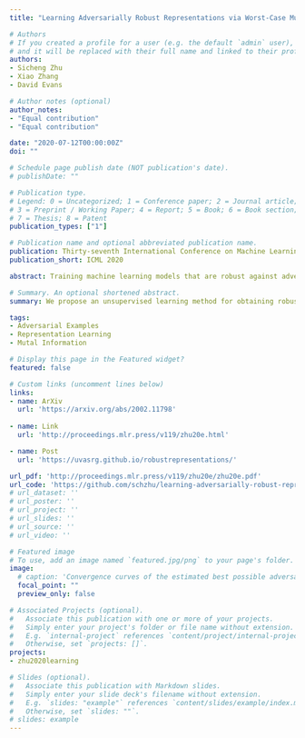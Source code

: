 ```yaml
---
title: "Learning Adversarially Robust Representations via Worst-Case Mutual Information Maximization"

# Authors
# If you created a profile for a user (e.g. the default `admin` user), write the username (folder name) here 
# and it will be replaced with their full name and linked to their profile.
authors:
- Sicheng Zhu
- Xiao Zhang
- David Evans

# Author notes (optional)
author_notes:
- "Equal contribution"
- "Equal contribution"

date: "2020-07-12T00:00:00Z"
doi: ""

# Schedule page publish date (NOT publication's date).
# publishDate: ""

# Publication type.
# Legend: 0 = Uncategorized; 1 = Conference paper; 2 = Journal article;
# 3 = Preprint / Working Paper; 4 = Report; 5 = Book; 6 = Book section;
# 7 = Thesis; 8 = Patent
publication_types: ["1"]

# Publication name and optional abbreviated publication name.
publication: Thirty-seventh International Conference on Machine Learning
publication_short: ICML 2020

abstract: Training machine learning models that are robust against adversarial inputs poses seemingly insurmountable challenges. To better understand adversarial robustness, we consider the underlying problem of learning robust representations. We develop a notion of representation vulnerability that captures the maximum change of mutual information between the input and output distributions, under the worst-case input perturbation. Then, we prove a theorem that establishes a lower bound on the minimum adversarial risk that can be achieved for any downstream classifier based on its representation vulnerability. We propose an unsupervised learning method for obtaining intrinsically robust representations by maximizing the worst-case mutual information between the input and output distributions. Experiments on downstream classification tasks support the robustness of the representations found using unsupervised learning with our training principle.

# Summary. An optional shortened abstract.
summary: We propose an unsupervised learning method for obtaining robust representations based on a notion of representation vulnerability.

tags: 
- Adversarial Examples
- Representation Learning
- Mutal Information

# Display this page in the Featured widget?
featured: false

# Custom links (uncomment lines below)
links:
- name: ArXiv
  url: 'https://arxiv.org/abs/2002.11798'
  
- name: Link
  url: 'http://proceedings.mlr.press/v119/zhu20e.html'

- name: Post
  url: 'https://uvasrg.github.io/robustrepresentations/'

url_pdf: 'http://proceedings.mlr.press/v119/zhu20e/zhu20e.pdf'
url_code: 'https://github.com/schzhu/learning-adversarially-robust-representations'
# url_dataset: ''
# url_poster: ''
# url_project: ''
# url_slides: ''
# url_source: ''
# url_video: ''

# Featured image
# To use, add an image named `featured.jpg/png` to your page's folder. 
image:
  # caption: 'Convergence curves of the estimated best possible adversarial risk'
  focal_point: ""
  preview_only: false

# Associated Projects (optional).
#   Associate this publication with one or more of your projects.
#   Simply enter your project's folder or file name without extension.
#   E.g. `internal-project` references `content/project/internal-project/index.md`.
#   Otherwise, set `projects: []`.
projects:
- zhu2020learning

# Slides (optional).
#   Associate this publication with Markdown slides.
#   Simply enter your slide deck's filename without extension.
#   E.g. `slides: "example"` references `content/slides/example/index.md`.
#   Otherwise, set `slides: ""`.
# slides: example
---
```


<!-- {{% callout note %}}
Click the *Cite* button above to demo the feature to enable visitors to import publication metadata into their reference management software.
{{% /callout %}}

{{% callout note %}}
Create your slides in Markdown - click the *Slides* button to check out the example.
{{% /callout %}}

Supplementary notes can be added here, including [code, math, and images](https://wowchemy.com/docs/writing-markdown-latex/). -->
